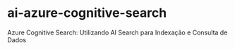 # ai-azure-cognitive-search
Azure Cognitive Search: Utilizando AI Search para Indexação e Consulta de Dados
